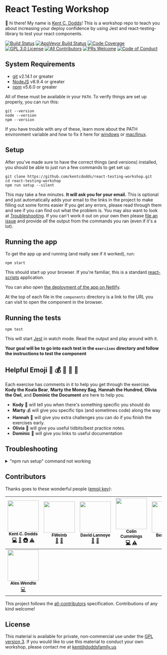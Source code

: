 # React Testing Workshop

👋 hi there! My name is [Kent C. Dodds](https://kentcdodds.com)! This is a
workshop repo to teach you about increasing your deploy confidence by using Jest
and react-testing-library to test your react components.

[![Build Status][build-badge]][build]
[![AppVeyor Build Status][win-build-badge]][win-build]
[![Code Coverage][coverage-badge]][coverage]
[![GPL 3.0 License][license-badge]][license]
[![All Contributors](https://img.shields.io/badge/all_contributors-8-orange.svg?style=flat-square)](#contributors)
[![PRs Welcome][prs-badge]][prs] [![Code of Conduct][coc-badge]][coc]

## System Requirements

- [git][git] v2.14.1 or greater
- [NodeJS][node] v8.9.4 or greater
- [npm][npm] v5.6.0 or greater

All of these must be available in your `PATH`. To verify things are set up
properly, you can run this:

```
git --version
node --version
npm --version
```

If you have trouble with any of these, learn more about the PATH environment
variable and how to fix it here for [windows][win-path] or
[mac/linux][mac-path].

## Setup

After you've made sure to have the correct things (and versions) installed, you
should be able to just run a few commands to get set up:

```
git clone https://github.com/kentcdodds/react-testing-workshop.git
cd react-testing-workshop
npm run setup --silent
```

This may take a few minutes. **It will ask you for your email.** This is
optional and just automatically adds your email to the links in the project to
make filling out some forms easier If you get any errors, please read through
them and see if you can find out what the problem is. You may also want to look
at [Troubleshooting](#troubleshooting). If you can't work it out on your own
then please [file an issue][issue] and provide _all_ the output from the
commands you ran (even if it's a lot).

## Running the app

To get the app up and running (and really see if it worked), run:

```shell
npm start
```

This should start up your browser. If you're familiar, this is a standard
[react-scripts](https://github.com/facebook/create-react-app) application.

You can also open
[the deployment of the app on Netlify](https://react-testing-workshop.netlify.com/).

At the top of each file in the `components` directory is a link to the URL you
can visit to open the component in the browser.

## Running the tests

```shell
npm test
```

This will start [Jest](http://facebook.github.io/jest) in watch mode. Read the
output and play around with it.

**Your goal will be to go into each test in the `exercises` directory and follow
the instructions to test the component**

## Helpful Emoji 🐨 💰 💯 🦉 📜

Each exercise has comments in it to help you get through the exercise. **Kody
the Koala Bear**, **Marty the Money Bag**, **Hannah the Hundred**, **Olivia the
Owl**, and **Dominic the Document** are here to help you.

- **Kody** 🐨 will tell you when there's something specific you should do
- **Marty** 💰 will give you specific tips (and sometimes code) along the way
- **Hannah** 💯 will give you extra challenges you can do if you finish the
  exercises early.
- **Olivia** 🦉 will give you useful tidbits/best practice notes.
- **Dominic** 📜 will give you links to useful documentation

## Troubleshooting

<details>

<summary>"npm run setup" command not working</summary>

Here's what the setup script does. If it fails, try doing each of these things
individually yourself:

```
# verify your environment will work with the project
node ./scripts/verify

# install dependencies
npm install

# verify the project is ready to run
npm run build
npm run test:coverage
```

If any of those scripts fail, please try to work out what went wrong by the
error message you get. If you still can't work it out, feel free to [open an
issue][issue] with _all_ the output from that script. I will try to help if I
can.

</details>

## Contributors

Thanks goes to these wonderful people
([emoji key](https://github.com/kentcdodds/all-contributors#emoji-key)):

<!-- ALL-CONTRIBUTORS-LIST:START - Do not remove or modify this section -->
<!-- prettier-ignore -->
| [<img src="https://avatars.githubusercontent.com/u/1500684?v=3" width="100px;"/><br /><sub><b>Kent C. Dodds</b></sub>](https://kentcdodds.com)<br />[💻](https://github.com/kentcdodds/react-testing-workshop/commits?author=kentcdodds "Code") [📖](https://github.com/kentcdodds/react-testing-workshop/commits?author=kentcdodds "Documentation") [🚇](#infra-kentcdodds "Infrastructure (Hosting, Build-Tools, etc)") [⚠️](https://github.com/kentcdodds/react-testing-workshop/commits?author=kentcdodds "Tests") | [<img src="https://avatars0.githubusercontent.com/u/1250430?v=4" width="100px;"/><br /><sub><b>FWeinb</b></sub>](https://github.com/FWeinb)<br />[🐛](https://github.com/kentcdodds/react-testing-workshop/issues?q=author%3AFWeinb "Bug reports") [🤔](#ideas-FWeinb "Ideas, Planning, & Feedback") | [<img src="https://avatars2.githubusercontent.com/u/1383720?v=4" width="100px;"/><br /><sub><b>David Lannoye</b></sub>](https://github.com/dlannoye)<br />[🐛](https://github.com/kentcdodds/react-testing-workshop/issues?q=author%3Adlannoye "Bug reports") [📖](https://github.com/kentcdodds/react-testing-workshop/commits?author=dlannoye "Documentation") | [<img src="https://avatars2.githubusercontent.com/u/9815009?s=460&v=4" width="100px;"/><br /><sub><b>Colin Cummings</b></sub>](https://github.com/colinrcummings)<br />[💻](https://github.com/kentcdodds/react-testing-workshop/commits?author=colinrcummings "Code") [⚠️](https://github.com/kentcdodds/react-testing-workshop/commits?author=colinrcummings "Tests") | [<img src="https://avatars2.githubusercontent.com/u/464764?v=4" width="100px;"/><br /><sub><b>Benji Koltai</b></sub>](https://github.com/bkoltai)<br />[📖](https://github.com/kentcdodds/react-testing-workshop/commits?author=bkoltai "Documentation") | [<img src="https://avatars1.githubusercontent.com/u/1779959?v=4" width="100px;"/><br /><sub><b>Sumit Bagga</b></sub>](http://baggasumit.github.io)<br />[📖](https://github.com/kentcdodds/react-testing-workshop/commits?author=baggasumit "Documentation") | [<img src="https://avatars0.githubusercontent.com/u/2027010?v=4" width="100px;"/><br /><sub><b>Yury Tarabanko</b></sub>](https://github.com/Tarabyte)<br />[💻](https://github.com/kentcdodds/react-testing-workshop/commits?author=Tarabyte "Code") |
| :---: | :---: | :---: | :---: | :---: | :---: | :---: |
| [<img src="https://avatars2.githubusercontent.com/u/5779538?v=4" width="100px;"/><br /><sub><b>Alex Wendte</b></sub>](http://www.wendtedesigns.com/)<br />[💻](https://github.com/kentcdodds/react-testing-workshop/commits?author=themostcolm "Code") |

<!-- ALL-CONTRIBUTORS-LIST:END -->

This project follows the
[all-contributors](https://github.com/kentcdodds/all-contributors)
specification. Contributions of any kind welcome!

## License

This material is available for private, non-commercial use under the
[GPL version 3](http://www.gnu.org/licenses/gpl-3.0-standalone.html). If you
would like to use this material to conduct your own workshop, please contact me
at kent@doddsfamily.us

[npm]: https://www.npmjs.com/
[node]: https://nodejs.org
[git]: https://git-scm.com/
[build-badge]:
  https://img.shields.io/travis/kentcdodds/react-testing-workshop.svg?style=flat-square&logo=travis
[build]: https://travis-ci.org/kentcdodds/react-testing-workshop
[license-badge]:
  https://img.shields.io/badge/license-GPL%203.0%20License-blue.svg?style=flat-square
[license]:
  https://github.com/kentcdodds/react-testing-workshop/blob/master/README.md#license
[prs-badge]:
  https://img.shields.io/badge/PRs-welcome-brightgreen.svg?style=flat-square
[prs]: http://makeapullrequest.com
[donate-badge]:
  https://img.shields.io/badge/$-support-green.svg?style=flat-square
[donate]: http://kcd.im/donate
[coc-badge]:
  https://img.shields.io/badge/code%20of-conduct-ff69b4.svg?style=flat-square
[coc]:
  https://github.com/kentcdodds/react-testing-workshop/blob/master/CODE_OF_CONDUCT.md
[github-watch-badge]:
  https://img.shields.io/github/watchers/kentcdodds/react-testing-workshop.svg?style=social
[github-watch]: https://github.com/kentcdodds/react-testing-workshop/watchers
[github-star-badge]:
  https://img.shields.io/github/stars/kentcdodds/react-testing-workshop.svg?style=social
[github-star]: https://github.com/kentcdodds/react-testing-workshop/stargazers
[twitter]:
  https://twitter.com/intent/tweet?text=Check%20out%20react-testing-workshop%20by%20@kentcdodds%20https://github.com/kentcdodds/react-testing-workshop%20%F0%9F%91%8D
[twitter-badge]:
  https://img.shields.io/twitter/url/https/github.com/kentcdodds/react-testing-workshop.svg?style=social
[emojis]: https://github.com/kentcdodds/all-contributors#emoji-key
[all-contributors]: https://github.com/kentcdodds/all-contributors
[win-path]:
  https://www.howtogeek.com/118594/how-to-edit-your-system-path-for-easy-command-line-access/
[mac-path]: http://stackoverflow.com/a/24322978/971592
[issue]: https://github.com/kentcdodds/react-testing-workshop/issues/new
[win-build-badge]:
  https://img.shields.io/appveyor/ci/kentcdodds/react-testing-workshop.svg?style=flat-square&logo=appveyor
[win-build]: https://ci.appveyor.com/project/kentcdodds/react-testing-workshop
[coverage-badge]:
  https://img.shields.io/codecov/c/github/kentcdodds/react-testing-workshop.svg?style=flat-square
[coverage]: https://codecov.io/github/kentcdodds/react-testing-workshop
[watchman]: https://facebook.github.io/watchman/docs/install.html
